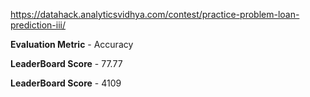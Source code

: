 https://datahack.analyticsvidhya.com/contest/practice-problem-loan-prediction-iii/  

**Evaluation Metric** - Accuracy  

**LeaderBoard Score** - 77.77  

**LeaderBoard Score** - 4109

